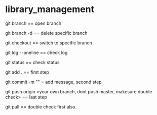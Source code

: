 # library_management

git branch == open branch

git branch -d  <branch> == delete specific branch

git checkout <branch> == switch to specific branch

git log --oneline == check log

git status == check status

git add . == first step 

git commit -m "<your comment>" = add message, second step 

git push origin <your own branch, dont push master, makesure double check> == last step

git pull == double check first also.
